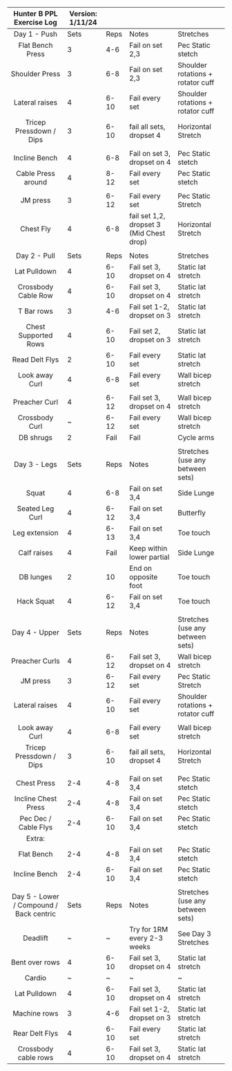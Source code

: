 |        Hunter B PPL Exercise Log        | Version: 1/11/24 |      |                                          |                                   |
|:---------------------------------------:|------------------|------|------------------------------------------|-----------------------------------|
| Day 1 - Push                            |       Sets       | Reps |                   Notes                  |             Stretches             |
|             Flat Bench Press            |         3        |  4-6 | Fail on set 2,3                          | Pec Static stetch                 |
|              Shoulder Press             |         3        |  6-8 | Fail on set 2,3                          | Shoulder rotations + rotator cuff |
|              Lateral raises             |         4        | 6-10 | Fail every set                           | Shoulder rotations + rotator cuff |
|         Tricep Pressdown / Dips         |         3        | 6-10 | fail all sets, dropset 4                 | Horizontal Stretch                |
|                                         |                  |      |                                          |                                   |
|              Incline Bench              |         4        |  6-8 | Fail on set 3, dropset on 4              | Pec Static stetch                 |
|            Cable Press around           |         4        | 8-12 | Fail every set                           | Pec Static stetch                 |
|                                         |                  |      |                                          |                                   |
|                 JM press                |         3        | 6-12 | Fail every set                           | Pec Static Stretch                |
|                Chest Fly                |         4        |  6-8 | fail set 1,2, dropset 3 (Mid Chest drop) | Horizontal Stretch                |
|                                         |                  |      |                                          |                                   |
| Day 2 - Pull                            |       Sets       | Reps |                   Notes                  |             Stretches             |
|               Lat Pulldown              |         4        | 6-10 | Fail set 3, dropset on 4                 | Static lat stretch                |
|           Crossbody Cable Row           |         4        | 6-10 | Fail set 3, dropset on 4                 | Static lat stretch                |
|                T Bar rows               |         3        |  4-6 | Fail set 1-2, dropset on 3               | Static lat stretch                |
|           Chest Supported Rows          |         4        | 6-10 | Fail set 2, dropset on 3                 | Static lat stretch                |
|              Read Delt Flys             |         2        | 6-10 | Fail every set                           | Static lat stretch                |
|              Look away Curl             |         4        |  6-8 | Fail every set                           | Wall bicep stretch                |
|                                         |                  |      |                                          |                                   |
|              Preacher Curl              |         4        | 6-12 | Fail set 3, dropset on 4                 | Wall bicep stretch                |
|              Crossbody Curl             |         ~        | 6-12 | Fail every set                           | Wall bicep stretch                |
|                DB shrugs                |         2        | Fail | Fail                                     | Cycle arms                        |
|                                         |                  |      |                                          |                                   |
| Day 3 - Legs                            |       Sets       | Reps |                   Notes                  |  Stretches (use any between sets) |
|                   Squat                 |         4        |  6-8 | Fail on set 3,4                          | Side Lunge                        |
|             Seated Leg Curl             |         4        | 6-12 | Fail on set 3,4                          | Butterfly                         |
|              Leg extension              |         4        | 6-13 | Fail on set 3,4                          | Toe touch                         |
|               Calf raises               |         4        | Fail | Keep within lower partial                | Side Lunge                        |
|                DB lunges                |         2        |  10  | End on opposite foot                     | Toe touch                         |
|                Hack Squat               |         4        | 6-12 | Fail on set 3,4                          | Toe touch                         |
|                                         |                  |      |                                          |                                   |
| Day 4 - Upper                           |       Sets       | Reps |                   Notes                  |  Stretches (use any between sets) |
|              Preacher Curls             |         4        | 6-12 | Fail set 3, dropset on 4                 | Wall bicep stretch                |
|                 JM press                |         3        | 6-12 | Fail every set                           | Pec Static Stretch                |
|              Lateral raises             |         4        | 6-10 | Fail every set                           | Shoulder rotations + rotator cuff |
|                                         |                  |      |                                          |                                   |
|              Look away Curl             |         4        |  6-8 | Fail every set                           | Wall bicep stretch                |
|         Tricep Pressdown / Dips         |         3        | 6-10 | fail all sets, dropset 4                 | Horizontal Stretch                |
|                                         |                  |      |                                          |                                   |
|               Chest Press               |        2-4       |  4-8 | Fail on set 3,4                          | Pec Static stetch                 |
|           Incline Chest Press           |        2-4       |  4-8 | Fail on set 3,4                          | Pec Static stetch                 |
|           Pec Dec / Cable Flys          |        2-4       | 6-10 | Fail on set 3,4                          | Pec Static stetch                 |
| Extra:                                  |                  |      |                                          |                                   |
|                Flat Bench               |        2-4       |  4-8 | Fail on set 3,4                          | Pec Static stetch                 |
|              Incline Bench              |        2-4       | 6-10 | Fail on set 3,4                          | Pec Static stetch                 |
|                                         |                  |      |                                          |                                   |
| Day 5 - Lower / Compound / Back centric |       Sets       | Reps |                   Notes                  |  Stretches (use any between sets) |
|                 Deadlift                |         ~        |   ~  |        Try for 1RM every 2-3 weeks       |        See Day 3 Stretches        |
|              Bent over rows             |         4        | 6-10 | Fail set 3, dropset on 4                 | Static lat stretch                |
|                  Cardio                 |         ~        |   ~  |                     ~                    |                 ~                 |
|               Lat Pulldown              |         4        | 6-10 | Fail set 3, dropset on 4                 | Static lat stretch                |
|               Machine rows              |         3        |  4-6 | Fail set 1-2, dropset on 3               | Static lat stretch                |
|              Rear Delt Flys             |         4        | 6-10 | Fail every set                           | Static lat stretch                |
|           Crossbody cable rows          |         4        | 6-10 | Fail set 3, dropset on 4                 | Static lat stretch                |

